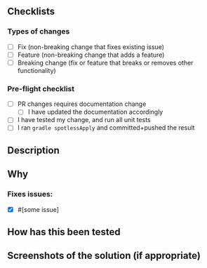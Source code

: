 ## Checklists
### Types of changes
<!-- Put an 'x' in the box(es) that apply. -->
- [ ] Fix (non-breaking change that fixes existing issue)
- [ ] Feature (non-breaking change that adds a feature)
- [ ] Breaking change (fix or feature that breaks or removes other functionality)
<!-- If none of the above apply, please add another box that applies -->

### Pre-flight checklist
<!-- Before going further with this PR please check the below checklist, and make sure you cover everything in it-->
- [ ] PR changes requires documentation change
  - [ ] I have updated the documentation accordingly
- [ ] I have tested my change, and run all unit tests <!-- Further description required below -->
- [ ] I ran ``gradle spotlessApply`` and committed+pushed the result

## Description
<!-- Clear and concise description of your changes -->

## Why
<!-- Why is this change necessary? What does it solve? -->

### Fixes issues:
<!-- If this PR fixes open issue(s) please link them here -->
<!-- If it doesnt, please open an issue and then link it here -->
- [x] #[some issue]

## How has this been tested
<!-- If appropriate describe your testing strategy for the code in this PR. -->

## Screenshots of the solution (if appropriate)